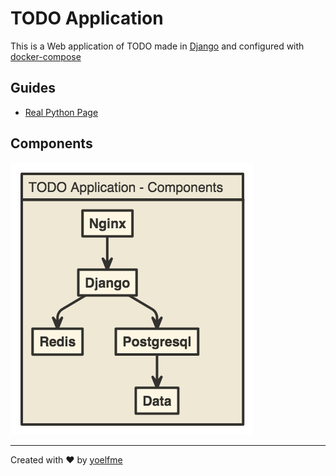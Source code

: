 # TODO Application

This is a Web application of TODO made in [Django](https://www.djangoproject.com/) and configured with [docker-compose](https://docs.docker.com/compose/)

## Guides

- [Real Python Page](https://realpython.com/blog/python/django-development-with-docker-compose-and-machine/)

## Components

![Components](docs/components.png)

---

Created with :heart: by [yoelfme](https://twitter.com/yoelfme)
